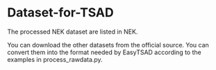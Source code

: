 # Dataset-for-TSAD

The processed NEK dataset are listed in NEK.

You can download the other datasets from the official source. You can convert them into the format needed by EasyTSAD according to the examples in process_rawdata.py.
